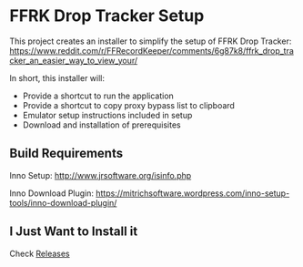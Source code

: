 # FFRK Drop Tracker Setup
This project creates an installer to simplify the setup of FFRK Drop Tracker:
https://www.reddit.com/r/FFRecordKeeper/comments/6g87k8/ffrk_drop_tracker_an_easier_way_to_view_your/

In short, this installer will:
* Provide a shortcut to run the application
* Provide a shortcut to copy proxy bypass list to clipboard
* Emulator setup instructions included in setup
* Download and installation of prerequisites

## Build Requirements
Inno Setup: 
http://www.jrsoftware.org/isinfo.php

Inno Download Plugin: 
https://mitrichsoftware.wordpress.com/inno-setup-tools/inno-download-plugin/

## I Just Want to Install it
Check [Releases](https://github.com/HughJeffner/setupffrkdroptracker/releases)

